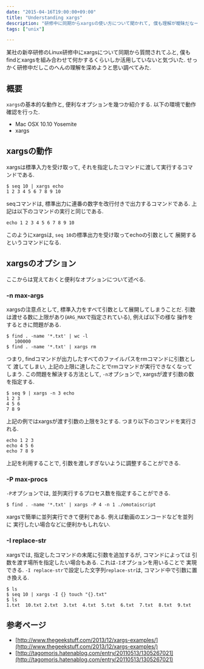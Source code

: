 ```yaml
---
date: "2015-04-16T19:00:00+09:00"
title: "Understanding xargs"
description: "研修中に同期からxargsの使い方について聞かれて, 僕も理解が曖昧だなーと思って調べてみたので備忘録代わりにブログに書いてみた."
tags: ["unix"]

---
```


某社の新卒研修のLinux研修中にxargsについて同期から質問されてふと,
僕もfindとxargsを組み合わせて何かするくらいしか活用していないと気づいた.
せっかく研修中だしこのへんの理解を深めようと思い調べてみた.

## 概要

`xargs`の基本的な動作と, 便利なオプションを幾つか紹介する.
以下の環境で動作確認を行った.

- Mac OSX 10.10 Yosemite
- xargs

## xargsの動作

xargsは標準入力を受け取って, それを指定したコマンドに渡して実行するコマンドである.

```
$ seq 10 | xargs echo
1 2 3 4 5 6 7 8 9 10
```

seqコマンドは, 標準出力に連番の数字を改行付きで出力するコマンドである.
上記は以下のコマンドの実行と同じである.

```
echo 1 2 3 4 5 6 7 8 9 10
```

このようにxargsは, `seq 10`の標準出力を受け取ってechoの引数として
展開するというコマンドになる. 

## xargsのオプション

ここからは覚えておくと便利なオプションについて述べる.

### -n max-args

xargsの注意点として, 標準入力をすべて引数として展開してしまうことだ.
引数は渡せる数に上限があり(`ARG_MAX`で指定されている), 例えば以下の様な
操作をするときに問題がある.

```
$ find . -name '*.txt' | wc -l
   100000
$ find . -name '*.txt' | xargs rm
```

つまり, findコマンドが出力したすべてのファイルパスをrmコマンドに引数として
渡してしまい, 上記の上限に達したことでrmコマンドが実行できなくなってしまう.
この問題を解決する方法として, `-n`オプションで, xargsが渡す引数の数を指定する.

```
$ seq 9 | xargs -n 3 echo
1 2 3
4 5 6
7 8 9
```

上記の例ではxargsが渡す引数の上限を3とする. つまり以下のコマンドを実行される.

```
echo 1 2 3
echo 4 5 6
echo 7 8 9
```

上記を利用することで, 引数を渡しすぎないように調整することができる.

### -P max-procs

`-P`オプションでは, 並列実行するプロセス数を指定することができる.

```
$ find . -name '*.txt' | xargs -P 4 -n 1 ./omotaiscript
```

xargsで簡単に並列実行できて便利である. 例えば動画のエンコードなどを並列に
実行したい場合などに便利かもしれない.

### -I replace-str

xargsでは, 指定したコマンドの末尾に引数を追加するが, コマンドによっては
引数を渡す場所を指定したい場合もある. これは`-I`オプションを用いることで
実現できる.
`-I replace-str`で設定した文字列`replace-str`は, コマンド中で引数に置き換える.

```
$ ls
$ seq 10 | xargs -I {} touch "{}.txt"
$ ls
1.txt  10.txt 2.txt  3.txt  4.txt  5.txt  6.txt  7.txt  8.txt  9.txt
```

## 参考ページ

- [http://www.thegeekstuff.com/2013/12/xargs-examples/](http://www.thegeekstuff.com/2013/12/xargs-examples/)
- [http://tagomoris.hatenablog.com/entry/20110513/1305267021](http://tagomoris.hatenablog.com/entry/20110513/1305267021)
